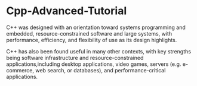 # Cpp-Advanced-Tutorial


C++ was designed with an orientation toward systems programming and embedded, resource-constrained software and large systems, with performance, efficiency, and flexibility of use as its design highlights.

C++ has also been found useful in many other contexts, with key strengths being software infrastructure and resource-constrained applications,including desktop applications, video games, servers (e.g. e-commerce, web search, or databases), and performance-critical applications.
